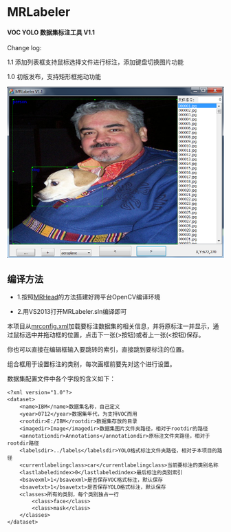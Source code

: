 # MRLabeler

#### VOC YOLO 数据集标注工具 V1.1

Change log:

1.1 添加列表框支持鼠标选择文件进行标注，添加键盘切换图片功能

1.0 初版发布，支持矩形框拖动功能

![MRLabeler](MRLabeler.png)

## 编译方法

* 1.按照[MRHead](https://github.com/imistyrain/MRHead)的方法搭建好跨平台OpenCV编译环境

* 2.用VS2013打开MRLabeler.sln编译即可

本项目从[mrconfig.xml](mrconfig.xml)加载要标注数据集的相关信息，并将原标注一并显示，通过鼠标选中并拖动框的位置，点击下一张(>按钮)或者上一张(<按钮)保存。

你也可以直接在编辑框输入要跳转的索引，直接跳到要标注的位置。

组合框用于设置标注的类别，每次画框前要先对这个进行设置。

数据集配置文件中各个字段的含义如下：

```
<?xml version="1.0"?>
<dataset>
	<name>IBM</name>数据集名称，自己定义
	<year>0712</year>数据集年代，为支持VOC而用
	<rootdir>E:/IBM</rootdir>数据集存放的目录
	<imagedir>Image</imagedir>数据集图片文件夹路径，相对于rootdir的路径
	<annotationdir>Annotations</annotationdir>原标注文件夹路径，相对于rootdir路径
	<labelsdir>../labels</labelsdir>YOLO格式标注文件夹路径，相对于本项目的路径
	<currentlabelingclass>car</currentlabelingclass>当前要标注的类别名称
	<lastlabeledindex>0</lastlabeledindex>最后标注的类别索引
	<bsavexml>1</bsavexml>是否保存VOC格式标注，默认保存
	<bsavetxt>1</bsavetxt>是否保存YOLO格式标注，默认保存
	<classes>所有的类别，每个类别独占一行
		<class>face</class>
		<class>mask</class>
	</classes>
</dataset>
```